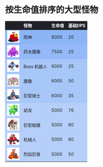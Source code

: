 # 按生命值排序的大型怪物

<style>
    .heatMapMB {
        width: 100%;
        text-align: left;
    }
    .heatMapMB th {
        word-wrap: break-word;
        text-align: left;
        color: white;
        background: #202127;
    }
    .heatMapMB tr:nth-child(1) { background: rgba(66, 133, 244, 0.60); }
    .heatMapMB tr:nth-child(2) { background: rgba(66, 133, 244, 0.56); }
    .heatMapMB tr:nth-child(3) { background: rgba(66, 133, 244, 0.45); }
    .heatMapMB tr:nth-child(4) { background: rgba(66, 133, 244, 0.45); }
    .heatMapMB tr:nth-child(5) { background: rgba(66, 133, 244, 0.45); }
    .heatMapMB tr:nth-child(6) { background: rgba(66, 133, 244, 0.38); }
    .heatMapMB tr:nth-child(7) { background: rgba(66, 133, 244, 0.38); }
    .heatMapMB tr:nth-child(8) { background: rgba(66, 133, 244, 0.38); }
    .heatMapMB tr:nth-child(9) { background: rgba(66, 133, 244, 0.38); }
</style>

<div class="heatMapMB">

|   | 怪物 | 生命值 | 基础DPS | 
| -- | -- | -- | -- |
| <img src="../assets/sb_enemies_1_rain-maker.png"  width="40" height="40" /> | 雨神 | 8000 | 20 |
| <img src="../assets/sb_enemies_1_elixir-golem.png"  width="40" height="40" /> | 药水魔像 | 7500 | 25 |
| <img src="../assets/sb_enemies_1_boss-robot.png"  width="40" height="40" /> | Boss 机器人 | 6000 | 25 |
| <img src="../assets/sb_enemies_1_golem.png"  width="40" height="40" /> | 魔像 | 6000 | 50 |
| <img src="../assets/sb_enemies_1_mega-knight.png"  width="40" height="40" /> | 巨型骑士 | 6000 | 35 |
| <img src="../assets/sb_enemies_1_baby-dragon.png"  width="40" height="40" /> | 幼龙 | 5000 | 76 |
| <img src="../assets/sb_enemies_1_giant-skeleton.png"  width="40" height="40" /> | 巨型骷髅 | 5000 | 80 |
| <img src="../assets/sb_enemies_1_mech.png"  width="40" height="40" /> | 机械人 | 5000 | 80 |
| <img src="../assets/sb_enemies_1_scorcher.png"  width="40" height="40" /> | 烈焰巨兽 | 5000 | 50 |

</div>
